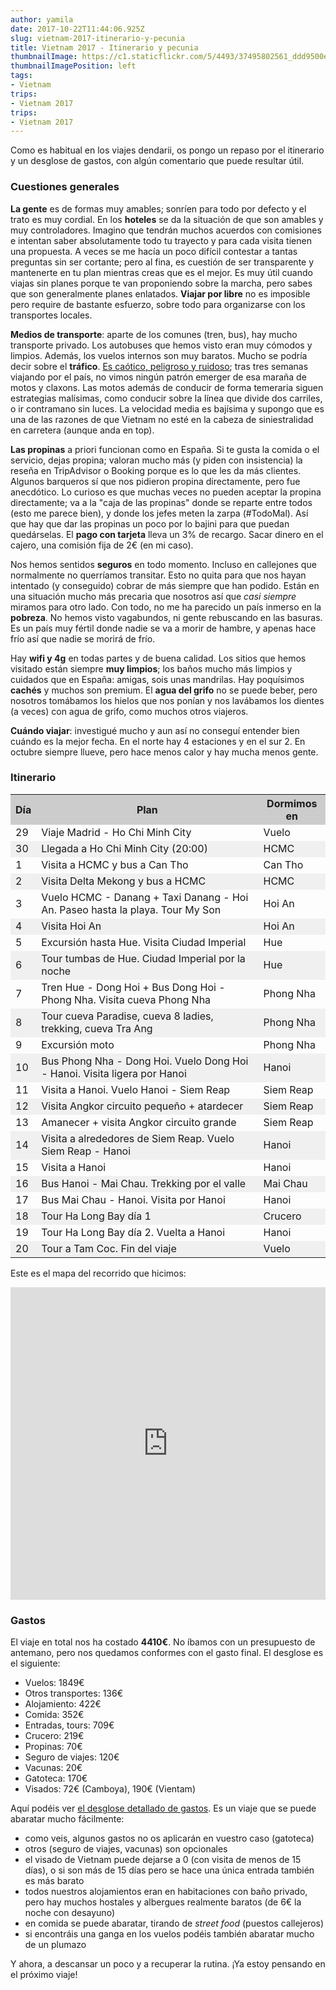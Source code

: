 ```yaml
---
author: yamila
date: 2017-10-22T11:44:06.925Z
slug: vietnam-2017-itinerario-y-pecunia
title: Vietnam 2017 - Itinerario y pecunia
thumbnailImage: https://c1.staticflickr.com/5/4493/37495802561_ddd9500e06_h.jpg
thumbnailImagePosition: left
tags:
- Vietnam
trips:
- Vietnam 2017
trips:
- Vietnam 2017
---
```


Como es habitual en los viajes dendarii, os pongo un repaso por el itinerario y un desglose de gastos, con algún comentario que puede resultar útil.

<!--more-->

<h3>Cuestiones generales</h3>

<strong>La gente</strong> es de formas muy amables; sonríen para todo por defecto y el trato es muy cordial. En los <strong>hoteles</strong> se da la situación de que son amables y muy controladores. Imagino que tendrán muchos acuerdos con comisiones e intentan saber absolutamente todo tu trayecto y para cada visita tienen una propuesta. A veces se me hacía un poco difícil contestar a tantas preguntas sin ser cortante; pero al fina, es cuestión de ser transparente y mantenerte en tu plan mientras creas que es el mejor. Es muy útil cuando viajas sin planes porque te van proponiendo sobre la marcha, pero sabes que son generalmente planes enlatados. <strong>Viajar por libre</strong> no es imposible pero require de bastante esfuerzo, sobre todo para organizarse con los transportes locales.

<strong>Medios de transporte</strong>: aparte de los comunes (tren, bus), hay mucho transporte privado. Los autobuses que hemos visto eran muy cómodos y limpios. Además, los vuelos internos son muy baratos. Mucho se podría decir sobre el <strong>tráfico</strong>. <a href="http://www.saporedicina.com/es/como-sobrevivir-al-loco-trafico-vietnamita-un-monton-de-fotos-y-videos/" target="_new">Es caótico, peligroso y ruidoso</a>; tras tres semanas viajando por el país, no vimos ningún patrón emerger de esa maraña de motos y claxons. Las motos además de conducir de forma temeraria siguen estrategias malísimas, como conducir sobre la línea que divide dos carriles, o ir contramano sin luces. La velocidad media es bajísima y supongo que es una de las razones de que Vietnam no esté en la cabeza de siniestralidad en carretera (aunque anda en top).

<strong>Las propinas</strong> a priori funcionan como en España. Si te gusta la comida o el servicio, dejas propina; valoran mucho más (y piden con insistencia) la reseña en TripAdvisor o Booking porque es lo que les da más clientes. Algunos barqueros sí que nos pidieron propina directamente, pero fue anecdótico. Lo curioso es que muchas veces no pueden aceptar la propina directamente; va a la "caja de las propinas" donde se reparte entre todos (esto me parece bien), y donde los jefes meten la zarpa (#TodoMal). Así que hay que dar las propinas un poco por lo bajini para que puedan quedárselas. El <strong>pago con tarjeta</strong> lleva un 3% de recargo. Sacar dinero en el cajero, una comisión fija de 2€ (en mi caso).

Nos hemos sentidos <strong>seguros</strong> en todo momento. Incluso en callejones que normalmente no querríamos transitar. Esto no quita para que nos hayan intentado (y conseguido) cobrar de más siempre que han podido. Están en una situación mucho más precaria que nosotros así que <em>casi siempre</em> miramos para otro lado. Con todo, no me ha parecido un país inmerso en la <strong>pobreza</strong>. No hemos visto vagabundos, ni gente rebuscando en las basuras. Es un país muy fértil donde nadie se va a morir de hambre, y apenas hace frío así que nadie se morirá de frío.

Hay <strong>wifi y 4g</strong> en todas partes y de buena calidad. Los sitios que hemos visitado están siempre <strong>muy limpios</strong>; los baños mucho más limpios y cuidados que en España: amigas, sois unas mandrilas. Hay poquísimos <strong>cachés</strong> y muchos son premium. El <strong>agua del grifo</strong> no se puede beber, pero nosotros tomábamos los hielos que nos ponían y nos lavábamos los dientes (a veces) con agua de grifo, como muchos otros viajeros.

<strong>Cuándo viajar</strong>: investigué mucho y aun así no conseguí entender bien cuándo es la mejor fecha. En el norte hay 4 estaciones y en el sur 2. En octubre siempre llueve, pero hace menos calor y hay mucha menos gente.

<h3>Itinerario</h3>

<table>
<tr style="background:#ccc"><th>Día</th><th>Plan</th><th>Dormimos en</th></tr>
<tr><td>29</td><td>Viaje Madrid - Ho Chi Minh City</td><td>Vuelo</td></tr>
<tr style="background:#f0f0f0"><td>30</td><td>Llegada a Ho Chi Minh City (20:00)</td><td>HCMC</td></tr>
<tr><td>1</td><td>Visita a HCMC y bus a Can Tho</td><td>Can Tho</td></tr>
<tr style="background:#f0f0f0"><td>2</td><td>Visita Delta Mekong y bus a HCMC</td><td>HCMC</td></tr>
<tr><td>3</td><td>Vuelo HCMC - Danang + Taxi Danang - Hoi An. Paseo hasta la playa. Tour My Son</td><td>Hoi An</td></tr>
<tr style="background:#f0f0f0"><td>4</td><td>Visita Hoi An</td><td>Hoi An</td></tr>
<tr><td>5</td><td>Excursión hasta Hue. Visita Ciudad Imperial</td><td>Hue</td></tr>
<tr style="background:#f0f0f0"><td>6</td><td>Tour tumbas de Hue. Ciudad Imperial por la noche</td><td>Hue</td></tr>
<tr><td>7</td><td>Tren Hue - Dong Hoi + Bus Dong Hoi - Phong Nha. Visita cueva Phong Nha</td><td>Phong Nha</td></tr>
<tr style="background:#f0f0f0"><td>8</td><td>Tour cueva Paradise, cueva 8 ladies, trekking, cueva Tra Ang</td><td>Phong Nha</td></tr>
<tr><td>9</td><td>Excursión moto</td><td>Phong Nha</td></tr>
<tr style="background:#f0f0f0"><td>10</td><td>Bus Phong Nha - Dong Hoi. Vuelo Dong Hoi - Hanoi. Visita ligera por Hanoi</td><td>Hanoi</td></tr>
<tr><td>11</td><td>Visita a Hanoi. Vuelo Hanoi - Siem Reap</td><td>Siem Reap</td></tr>
<tr style="background:#f0f0f0"><td>12</td><td>Visita Angkor circuito pequeño + atardecer</td><td>Siem Reap</td></tr>
<tr><td>13</td><td>Amanecer + visita Angkor circuito grande</td><td>Siem Reap</td></tr>
<tr style="background:#f0f0f0"><td>14</td><td>Visita a alrededores de Siem Reap. Vuelo Siem Reap - Hanoi</td><td>Hanoi</td></tr>
<tr><td>15</td><td>Visita a Hanoi</td><td>Hanoi</td></tr>
<tr style="background:#f0f0f0"><td>16</td><td>Bus Hanoi - Mai Chau. Trekking por el valle</td><td>Mai Chau</td></tr>
<tr><td>17</td><td>Bus Mai Chau - Hanoi. Visita por Hanoi</td><td>Hanoi</td></tr>
<tr style="background:#f0f0f0"><td>18</td><td>Tour Ha Long Bay día 1</td><td>Crucero</td></tr>
<tr><td>19</td><td>Tour Ha Long Bay día 2. Vuelta a Hanoi</td><td>Hanoi</td></tr>
<tr style="background:#f0f0f0"><td>20</td><td>Tour a Tam Coc. Fin del viaje</td><td>Vuelo</td></tr>
</table>


Este es el mapa del recorrido que hicimos:

<iframe src="https://yamila-moreno.github.io/routes/#6/16.278/107.139" width="100%" height="500px" frameborder="0"></iframe>

<h3>Gastos</h3>

El viaje en total nos ha costado <strong>4410€</strong>. No íbamos con un presupuesto de antemano, pero nos quedamos conformes con el gasto final. El desglose es el siguiente:

- Vuelos: 1849€
- Otros transportes: 136€
- Alojamiento: 422€
- Comida: 352€
- Entradas, tours: 709€
- Crucero: 219€
- Propinas: 70€
- Seguro de viajes: 120€
- Vacunas: 20€
- Gatoteca: 170€
- Visados: 72€ (Camboya), 190€ (Vientam)

Aquí podéis ver <a href="https://docs.google.com/spreadsheets/d/1AXPJcHpNjYKPOjBZ4uq3QfGqcpsBvc96_9g0I3cQl7s/edit#gid=1212738828" target="_new">el desglose detallado de gastos</a>. Es un viaje que se puede abaratar mucho fácilmente:

- como veis, algunos gastos no os aplicarán en vuestro caso (gatoteca)
- otros (seguro de viajes, vacunas) son opcionales
- el visado de Vietnam puede dejarse a 0 (con visita de menos de 15 días), o si son más de 15 días pero se hace una única entrada también es más barato
- todos nuestros alojamientos eran en habitaciones con baño privado, pero hay muchos hostales y albergues realmente baratos (de 6€ la noche con desayuno)
- en comida se puede abaratar, tirando de <em>street food</em> (puestos callejeros)
- si encontráis una ganga en los vuelos podéis también abaratar mucho de un plumazo

Y ahora, a descansar un poco y a recuperar la rutina. ¡Ya estoy pensando en el próximo viaje!
